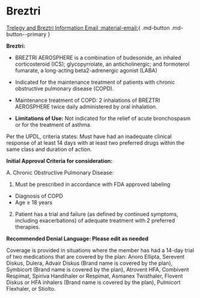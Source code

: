 # Breztri

[Trelegy and Breztri Information Email :material-email:](https://mygainwell-my.sharepoint.com/:u:/r/personal/christopher_nguyen_gainwelltechnologies_com/Documents/Evergreen/Emails/Trelegy%20and%20Breztri%20Information.msg?csf=1&web=1&e=f6yoUM){ .md-button .md-button--primary }

**Breztri:**
 
- BREZTRI AEROSPHERE is a combination of budesonide, an inhaled corticosteroid (ICS); glycopyrrolate, an anticholinergic; and formoterol fumarate, a long-acting  beta2-adrenergic agonist (LABA)
 
- Indicated for the maintenance treatment of patients with chronic obstructive pulmonary disease (COPD).
 
- Maintenance treatment of COPD: 2 inhalations of BREZTRI AEROSPHERE twice daily administered by oral inhalation.
 
- **Limitations of Use:** Not indicated for the relief of acute bronchospasm or for the treatment of asthma.
	 

Per the UPDL, criteria states: Must have had an inadequate clinical response of at least 14 days with at least two preferred drugs within the same class and duration of action. 
 

**Initial Approval Criteria for consideration:**
 
A. Chronic Obstructive Pulmonary Disease:
	
1. Must be prescribed in accordance with FDA approved labeling
- Diagnosis of COPD
- Age ≥ 18 years

2.  Patient has a trial and failure (as defined by continued symptoms, including exacerbations) of adequate treatment with 2 preferred therapies.  
	 
**Recommended Denial Language: Please edit as needed**
 
Coverage is provided in situations where the member has had a 14-day trial of two medications that are covered by the plan: Anoro Ellipta, Serevent Diskus, Dulera, Advair Diskus (Brand name is covered by the plan), Symbicort (Brand name is covered by the plan), Atrovent HFA, Combivent Respimat, Spiriva Handihaler or Respimat, Asmanex Twisthaler, Flovent Diskus or HFA inhalers (Brand name is covered by the plan), Pulmicort Flexhaler, or Stiolto.
